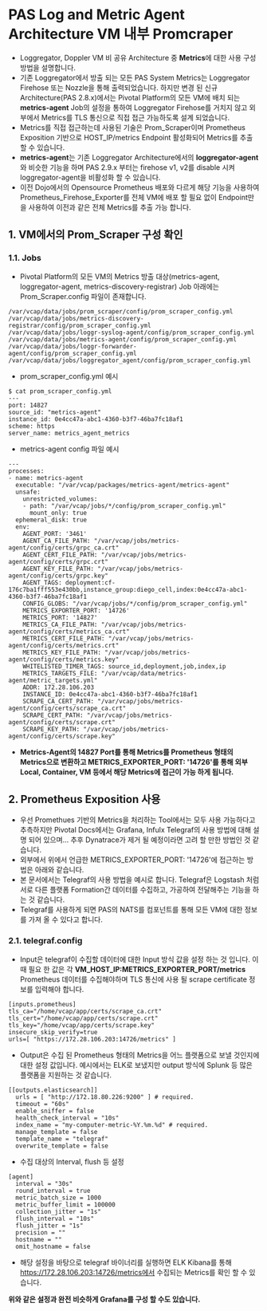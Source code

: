 # PAS Log and Metric Agent Architecture VM 내부 Promcraper

- Loggregator, Doppler VM 비 공유 Architecture 중 **Metrics**에 대한 사용 구성 방법을 설명합니다.
- 기존 Loggregator에서 방출 되는 모든 PAS System Metrics는 Loggregator Firehose 또는 Nozzle을 통해 출력되었습니다. 하지만 변경 된 신규 Architecture(PAS 2.8.x)에서는 Pivotal Platform의 모든 VM에 배치 되는 **metrics-agent** Job의 설정을 통하여 Loggregator Firehose를 거치지 않고 외부에서 Metrics를 TLS 통신으로 직접 접근 가능하도록 설계 되었습니다.
- Metrics를 직접 접근하는데 사용된 기술은 Prom_Scraper이며 Prometheus Exposition 기반으로 HOST_IP/metrics Endpoint 활성화되어 Metrics를 추출 할 수 있습니다.
- **metrics-agent**는 기존 Loggregator Architecture에서의 **loggregator-agent**와 비슷한 기능을 하며 PAS 2.9.x 부터는 firehose v1, v2를 disable 시켜 loggregator-agent을 비활성화 할 수 있습니다.
- 이전 Dojo에서의 Opensource Prometheus 배포와 다르게 해당 기능을 사용하여 Prometheus_Firehose_Exporter를 전체 VM에 배포 할 필요 없이 Endpoint만을 사용하여 이전과 같은 전체 Metrics를 추출 가능 합니다.


## 1. VM에서의 Prom_Scraper 구성 확인

### 1.1. Jobs
- Pivotal Platform의 모든 VM의 Metrics 방출 대상(metrics-agent, loggregator-agent, metrics-discovery-registrar) Job 아래에는 Prom_Scraper.config 파일이 존재합니다.

```
/var/vcap/data/jobs/prom_scraper/config/prom_scraper_config.yml
/var/vcap/data/jobs/metrics-discovery-registrar/config/prom_scraper_config.yml
/var/vcap/data/jobs/loggr-syslog-agent/config/prom_scraper_config.yml
/var/vcap/data/jobs/metrics-agent/config/prom_scraper_config.yml
/var/vcap/data/jobs/loggr-forwarder-agent/config/prom_scraper_config.yml
/var/vcap/data/jobs/loggregator_agent/config/prom_scraper_config.yml
```

- prom_scraper_config.yml 예시

```
$ cat prom_scraper_config.yml
---
port: 14827
source_id: "metrics-agent"
instance_id: 0e4cc47a-abc1-4360-b3f7-46ba7fc18af1
scheme: https
server_name: metrics_agent_metrics
```

- metrics-agent config 파일 예시

```
---
processes:
- name: metrics-agent
  executable: "/var/vcap/packages/metrics-agent/metrics-agent"
  unsafe:
    unrestricted_volumes:
    - path: "/var/vcap/jobs/*/config/prom_scraper_config.yml"
      mount_only: true
  ephemeral_disk: true
  env:
    AGENT_PORT: '3461'
    AGENT_CA_FILE_PATH: "/var/vcap/jobs/metrics-agent/config/certs/grpc_ca.crt"
    AGENT_CERT_FILE_PATH: "/var/vcap/jobs/metrics-agent/config/certs/grpc.crt"
    AGENT_KEY_FILE_PATH: "/var/vcap/jobs/metrics-agent/config/certs/grpc.key"
    AGENT_TAGS: deployment:cf-176c7ba1fff553e430bb,instance_group:diego_cell,index:0e4cc47a-abc1-4360-b3f7-46ba7fc18af1
    CONFIG_GLOBS: "/var/vcap/jobs/*/config/prom_scraper_config.yml"
    METRICS_EXPORTER_PORT: '14726'
    METRICS_PORT: '14827'
    METRICS_CA_FILE_PATH: "/var/vcap/jobs/metrics-agent/config/certs/metrics_ca.crt"
    METRICS_CERT_FILE_PATH: "/var/vcap/jobs/metrics-agent/config/certs/metrics.crt"
    METRICS_KEY_FILE_PATH: "/var/vcap/jobs/metrics-agent/config/certs/metrics.key"
    WHITELISTED_TIMER_TAGS: source_id,deployment,job,index,ip
    METRICS_TARGETS_FILE: "/var/vcap/data/metrics-agent/metric_targets.yml"
    ADDR: 172.28.106.203
    INSTANCE_ID: 0e4cc47a-abc1-4360-b3f7-46ba7fc18af1
    SCRAPE_CA_CERT_PATH: "/var/vcap/jobs/metrics-agent/config/certs/scrape_ca.crt"
    SCRAPE_CERT_PATH: "/var/vcap/jobs/metrics-agent/config/certs/scrape.crt"
    SCRAPE_KEY_PATH: "/var/vcap/jobs/metrics-agent/config/certs/scrape.key"
```

- **Metrics-Agent의 14827  Port를 통해 Metrics를 Prometheus 형태의 Metrics으로 변환하고 METRICS_EXPORTER_PORT: '14726'를 통해 외부 Local, Container, VM 등에서 해당 Metrics에 접근이 가능 하게 됩니다.**


## 2. Prometheus Exposition 사용

- 우선 Promethues 기반의 Metrics을 처리하는 Tool에서는 모두 사용 가능하다고 추측하지만 Pivotal Docs에서는 Grafana, Infulx Telegraf의 사용 방법에 대해 설명 되어 있으며... 추후 Dynatrace가 제거 될 예정이라면 고려 할 만한 방법인 것 같습니다.
- 외부에서 위에서 언급한 METRICS_EXPORTER_PORT: '14726'에 접근하는 방법은 아래와 같습니다.
- 본 문서에서는 Telegraf의 사용 방법을 예시로 합니다. Telegraf은 Logstash 처럼 서로 다른 플랫폼 Formation간 데이터를 수집하고, 가공하여 전달해주는 기능을 하는 것 같습니다.
- Telegraf를 사용하게 되면 PAS의 NATS를 컴포넌트를 통해 모든 VM에 대한 정보를 가져 올 수 있다고 합니다.

### 2.1. telegraf.config

- Input은 telegraf이 수집할 데이터에 대한 Input 방식 값을 설정 하는 것 입니다. 이때 필요 한 값은 각 **VM_HOST_IP:METRICS_EXPORTER_PORT/metrics**  Prometheus 데이터를 수집해야하며 TLS 통신에 사용 될 scrape certificate 정보를 입력해야 합니다.

```
[inputs.prometheus]
tls_ca="/home/vcap/app/certs/scrape_ca.crt"
tls_cert="/home/vcap/app/certs/scrape.crt"
tls_key="/home/vcap/app/certs/scrape.key"
insecure_skip_verify=true
urls=[ "https://172.28.106.203:14726/metrics" ]
```

- Output은 수집 된 Prometheus 형태의 Metrics을 어느 플랫폼으로 보낼 것인지에 대한 설정 값입니다. 예시에서는 ELK로 보냈지만 output 방식에 Splunk 등 많은 플랫폼을 지원하는 것 같습니다.

```
[[outputs.elasticsearch]]
  urls = [ "http://172.18.80.226:9200" ] # required.
  timeout = "60s"
  enable_sniffer = false
  health_check_interval = "10s"
  index_name = "my-computer-metric-%Y.%m.%d" # required.
  manage_template = false
  template_name = "telegraf"
  overwrite_template = false
``` 

- 수집 대상의 Interval, flush 등 설정

```
[agent]
  interval = "30s"
  round_interval = true
  metric_batch_size = 1000
  metric_buffer_limit = 100000
  collection_jitter = "1s"
  flush_interval = "10s"
  flush_jitter = "1s"
  precision = ""
  hostname = ""
  omit_hostname = false
```

- 해당 설정을 바탕으로 telegraf 바이너리를 실행하면 ELK Kibana를 통해 https://172.28.106.203:14726/metrics에서 수집되는 Metrics를 확인 할 수 있습니다.

**위와 같은 설정과 완전 비슷하게 Grafana를 구성 할 수도 있습니다.**
